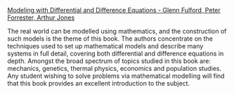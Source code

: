 [Modeling with Differential and Difference Equations - Glenn Fulford, Peter Forrester, Arthur Jones](https://doi.org/10.1017/CBO9781139172660)

The real world can be modelled using mathematics, and the construction of such models is the theme of this book. The authors concentrate on the techniques used to set up mathematical models and describe many systems in full detail, covering both differential and difference equations in depth. Amongst the broad spectrum of topics studied in this book are: mechanics, genetics, thermal physics, economics and population studies. Any student wishing to solve problems via mathematical modelling will find that this book provides an excellent introduction to the subject.
